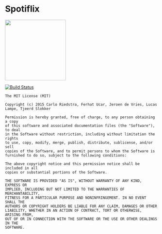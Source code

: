 # Spotiflix
<img src="http://www.hu.nl/includes/img/HU-Platform/hu-logo-nl.svg" width="200">

[![Build Status](https://travis-ci.org/lucaslampe/Spotiflix.svg?branch=master)](https://travis-ci.org/lucaslampe/Spotiflix)
```
The MIT License (MIT)

Copyright (c) 2015 Carlo Riedstra, Ferhat Ucar, Jeroen de Vries, Lucas Lampe, Tjeerd Slokker

Permission is hereby granted, free of charge, to any person obtaining a copy
of this software and associated documentation files (the "Software"), to deal
in the Software without restriction, including without limitation the rights
to use, copy, modify, merge, publish, distribute, sublicense, and/or sell
copies of the Software, and to permit persons to whom the Software is
furnished to do so, subject to the following conditions:

The above copyright notice and this permission notice shall be included in all
copies or substantial portions of the Software.

THE SOFTWARE IS PROVIDED "AS IS", WITHOUT WARRANTY OF ANY KIND, EXPRESS OR
IMPLIED, INCLUDING BUT NOT LIMITED TO THE WARRANTIES OF MERCHANTABILITY,
FITNESS FOR A PARTICULAR PURPOSE AND NONINFRINGEMENT. IN NO EVENT SHALL THE
AUTHORS OR COPYRIGHT HOLDERS BE LIABLE FOR ANY CLAIM, DAMAGES OR OTHER
LIABILITY, WHETHER IN AN ACTION OF CONTRACT, TORT OR OTHERWISE, ARISING FROM,
OUT OF OR IN CONNECTION WITH THE SOFTWARE OR THE USE OR OTHER DEALINGS IN THE
SOFTWARE.
```
